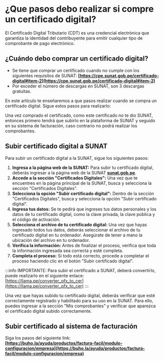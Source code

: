 # ¿Que pasos debo realizar si compre un certificado digital?

El Certificado Digital Tributario (CDT) es una credencial electrónica que garantiza la identidad del contribuyente para emitir cualquier tipo de comprobante de pago electrónico.

## ¿Cuándo debo comprar un certificado digital?

- Se tiene que comprar un certificado cuando no cumple con los siguientes requisitos de SUNAT: **[https://cpe.sunat.gob.pe/certificado-digital#item-2](https://cpe.sunat.gob.pe/certificado-digital#item-2)**
- Por exceder el número de descargas en SUNAT, son 3 descargas gratuitas.

En este artículo te enseñaremos a que pasos realizar cuando se compra un certificado digital. Sigue estos pasos para realizarlo:

Una vez comprado el certificado, como este certificado no te dio SUNAT, entonces primero tendrá que subirlo en la plataforma de SUNAT y seguido en su sistema de facturación, caso contrario no podrá realizar los comprobantes.

## Subir certificado digital a SUNAT

Para subir un certificado digital a la SUNAT, sigue los siguientes pasos:

1. **Ingresa a la página web de la SUNAT:** Para subir tu certificado digital, deberás ingresar a la página web de la SUNAT **[sunat.gob.pe](https://www.sunat.gob.pe/)**.
2. **Accede a la sección "Certificados Digitales":** Una vez que te encuentres en la página principal de la SUNAT, busca y selecciona la sección "Certificados Digitales".
3. **Selecciona la opción "Subir certificado digital":** Dentro de la sección "Certificados Digitales", busca y selecciona la opción "Subir certificado digital".
4. **Ingresa tus datos:** Se te pedirá que ingreses tus datos personales y los datos de tu certificado digital, como la clave privada, la clave pública y el código de activación.
5. **Selecciona el archivo de tu certificado digital:** Una vez que hayas ingresado todos tus datos, deberás seleccionar el archivo de tu certificado digital en tu ordenador. Asegúrate de tener a mano la ubicación del archivo en tu ordenador.
6. **Verifica la información:** Antes de finalizar el proceso, verifica que toda la información ingresada sea correcta y esté completa.
7. **Completa el proceso:** Si todo está correcto, procede a completar el proceso haciendo clic en el botón "Subir certificado digital".

:::info IMPORTANTE:
Para subir el certificado a SUNAT, deberá convertirlo, puede realizarlo en el siguiente enlace: [https://llama.pe/converter_pfx_to_cer](https://llama.pe/converter_pfx_to_cer)
:::

Una vez que hayas subido tu certificado digital, deberás verificar que esté correctamente registrado y habilitado para su uso en la SUNAT. Para ello, puedes ingresar a la sección "Mis comprobantes" y verificar que aparezca el certificado digital subido correctamente.

## Subir certificado al sistema de facturación

Siga los pasos del siguiente link: **[https://buho.la/ayuda/productos/factura-facil/modulo-configuracion/empresa](https://buho.la/ayuda/productos/factura-facil/modulo-configuracion/empresa)**
